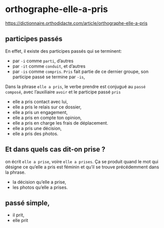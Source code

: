 orthographe-elle-a-pris
===

https://dictionnaire.orthodidacte.com/article/orthographe-elle-a-pris

## participes passés

En effet, il existe des participes passés qui se terminent: 

- par `-i` comme `parti`, d’autres 
- par `-it` comme `conduit`, et d’autres 
- par `-is` comme `compris`. `Pris` fait partie de ce dernier groupe, son participe passé se termine par `-is`,

Dans la phrase `elle a pris`, le verbe prendre est conjugué au `passé composé`, avec l’auxiliaire `avoir` et le participe passé `pris`

- elle a pris contact avec lui, 
- elle a pris le relais sur ce dossier, 
- elle a pris un engagement, 
- elle a pris en compte ton opinion, 
- elle a pris en charge les frais de déplacement.
- elle a pris une décision, 
- elle a pris des photos.

## Et dans quels cas dit-on prise ?

on écrit `elle a prise`, voire `elle a prises`. Ça se produit quand le mot qui désigne ce qu’elle a pris est féminin et qu’il se trouve précédemment dans la phrase.

- la décision qu’elle a prise, 
- les photos qu’elle a prises.

##  passé simple,

- il prit, 
- elle prit

